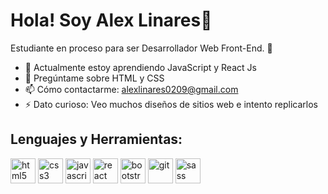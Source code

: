 # Hola! Soy Alex Linares👋

Estudiante en proceso para ser Desarrollador Web Front-End. 🔭

- 🌱 Actualmente estoy aprendiendo JavaScript y React Js
- 💬 Pregúntame sobre HTML y CSS
- 📫 Cómo contactarme: alexlinares0209@gmail.com
- ⚡ Dato curioso: Veo muchos diseños de sitios web e intento replicarlos

<h2 align="left">Lenguajes y Herramientas:</h2>
<div align="left">
<img src="https://cdn.jsdelivr.net/gh/devicons/devicon/icons/html5/html5-original.svg" alt="html5" width="40" height="40"/>
<img src="https://cdn.jsdelivr.net/gh/devicons/devicon/icons/css3/css3-original.svg" alt="css3" width="40" height="40"/>
<img src="https://cdn.jsdelivr.net/gh/devicons/devicon/icons/javascript/javascript-original.svg" alt="javascript" width="40" height="40"/> 
<img src="https://cdn.jsdelivr.net/gh/devicons/devicon/icons/react/react-original.svg" alt="react" width="40" height="40"/> 
<img src="https://cdn.jsdelivr.net/gh/devicons/devicon/icons/bootstrap/bootstrap-original.svg" alt="bootstrap" width="40" height="40"/>
<img src="https://cdn.jsdelivr.net/gh/devicons/devicon/icons/git/git-original.svg" alt="git" width="40" height="40"/>
<img src="https://cdn.jsdelivr.net/gh/devicons/devicon/icons/sass/sass-original.svg" alt="sass" width="40" height="40"/>
</div>
